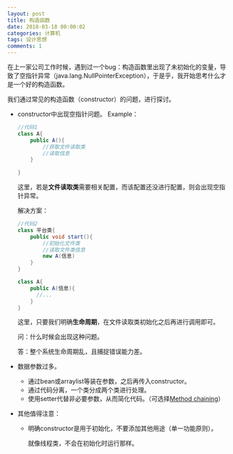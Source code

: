 ```yaml
---
layout: post
title: 构造函数
date: 2018-03-18 00:00:02
categories: 计算机
tags: 设计思想
comments: 1
---
```




﻿在上一家公司工作时候，遇到过一个bug：构造函数里出现了未初始化的变量，导致了空指针异常（java.lang.NullPointerException），于是乎，我开始思考什么才是一个好的构造函数。

我们通过常见的构造函数（constructor）的问题，进行探讨。

- constructor中出现空指针问题。
  Example：

  ```java
  //代码1
  class A{
      public A(){
          //获取文件读取类
          //读取信息
      }
      
  }
  ```

  这里，若是**文件读取类**需要相关配置，而该配置还没进行配置，则会出现空指针异常。

  解决方案：

  ```java
  //代码2
  class 平台类{
      public void start(){
          //初始化文件类
          //读取文件类信息
          new A(信息)
      }
  }
  
  class A{
      public A(信息){
  		//...
      }    
  }
  
  
  ```

  这里，只要我们明确**生命周期**，在文件读取类初始化之后再进行调用即可。

  问：什么时候会出现这种问题。

  答：整个系统生命周期乱，且捕捉错误能力差。

- 数据参数过多。

  -  通过bean或arraylist等装在参数，之后再传入constructor。
  - 通过代码分离，一个类分成两个类进行处理。
  - 使用setter代替非必要参数，从而简化代码。（可选择[Method chaining](https://en.wikipedia.org/wiki/Method_chaining)）

- 其他值得注意：

  - 明确constructor是用于初始化，不要添加其他用途（单一功能原则）。

    就像线程类，不会在初始化时运行那样。

